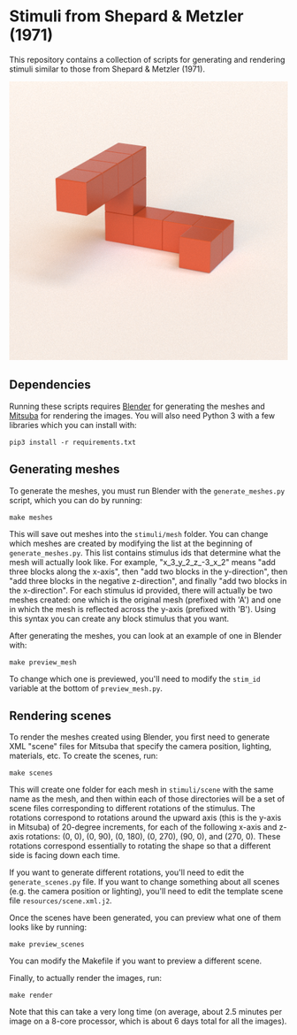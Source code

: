 # Stimuli from Shepard & Metzler (1971)

This repository contains a collection of scripts for generating and rendering stimuli similar to those from Shepard & Metzler (1971).

![](resources/preview.png)

## Dependencies

Running these scripts requires [Blender](https://www.blender.org/) for generating the meshes and [Mitsuba](https://www.mitsuba-renderer.org/) for rendering the images. You will also need Python 3 with a few libraries which you can install with:

```
pip3 install -r requirements.txt
```

## Generating meshes

To generate the meshes, you must run Blender with the `generate_meshes.py` script, which you can do by running:

```
make meshes
```

This will save out meshes into the `stimuli/mesh` folder. You can change which meshes are created by modifying the list at the beginning of `generate_meshes.py`. This list contains stimulus ids that determine what the mesh will actually look like. For example, "x_3_y_2_z_-3_x_2" means "add three blocks along the x-axis", then "add two blocks in the y-direction", then "add three blocks in the negative z-direction", and finally "add two blocks in the x-direction". For each stimulus id provided, there will actually be two meshes created: one which is the original mesh (prefixed with 'A') and one in which the mesh is reflected across the y-axis (prefixed with 'B'). Using this syntax you can create any block stimulus that you want.

After generating the meshes, you can look at an example of one in Blender with:

```
make preview_mesh
```

To change which one is previewed, you'll need to modify the `stim_id` variable at the bottom of `preview_mesh.py`.

## Rendering scenes

To render the meshes created using Blender, you first need to generate XML "scene" files for Mitsuba that specify the camera position, lighting, materials, etc. To create the scenes, run:

```
make scenes
```

This will create one folder for each mesh in `stimuli/scene` with the same name as the mesh, and then within each of those directories will be a set of scene files corresponding to different rotations of the stimulus. The rotations correspond to rotations around the upward axis (this is the y-axis in Mitsuba) of 20-degree increments, for each of the following x-axis and z-axis rotations: (0, 0), (0, 90), (0, 180), (0, 270), (90, 0), and (270, 0). These rotations correspond essentially to rotating the shape so that a different side is facing down each time.

If you want to generate different rotations, you'll need to edit the `generate_scenes.py` file. If you want to change something about all scenes (e.g. the camera position or lighting), you'll need to edit the template scene file `resources/scene.xml.j2`.

Once the scenes have been generated, you can preview what one of them looks like by running:

```
make preview_scenes
```

You can modify the Makefile if you want to preview a different scene.

Finally, to actually render the images, run:

```
make render
```

Note that this can take a very long time (on average, about 2.5 minutes per image on a 8-core processor, which is about 6 days total for all the images).
